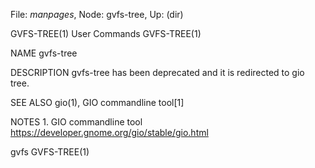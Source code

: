 File: *manpages*,  Node: gvfs-tree,  Up: (dir)

GVFS-TREE(1)                     User Commands                    GVFS-TREE(1)



NAME
       gvfs-tree

DESCRIPTION
       gvfs-tree has been deprecated and it is redirected to gio tree.

SEE ALSO
       gio(1), GIO commandline tool[1]

NOTES
        1. GIO commandline tool
           https://developer.gnome.org/gio/stable/gio.html



gvfs                                                              GVFS-TREE(1)
